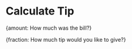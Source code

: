 # Calculate Tip

{amount: How much was the bill?}

{fraction: How much tip would you like to give?}
